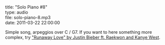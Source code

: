title: "Solo Piano #8"  
type: audio  
file: solo-piano-8.mp3  
date: 2011-03-22 22:00:00

Simple song, arpeggios over C / G7. If you want to here something more complex, try ["Runaway Love" by Justin Bieber ft. Raekwon and Kanye West][beb].

  [beb]: http://www.youtube.com/watch?v=ZGdZqV7k0qM
